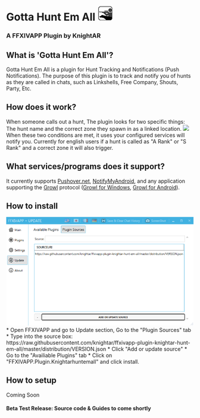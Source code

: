 <h1>Gotta Hunt Em All <img src="https://raw.githubusercontent.com/KnightAR/ffxivapp-plugin-knightar-hunt-em-all/master/distribution/Logo.png"/></h1>
<h3>A FFXIVAPP Plugin by KnightAR</h3>

<h2>What is 'Gotta Hunt Em All'?</h2>
Gotta Hunt Em All is a plugin for Hunt Tracking and Notifications (Push Notifications). The purpose of this plugin is to track and notify you of hunts as they are called in chats, such as Linkshells, Free Company, Shouts, Party, Etc.

<h2>How does it work?</h2>
When someone calls out a hunt, The plugin looks for two specific things: The hunt name and the correct zone they spawn in as a linked location. <img src="https://dl.dropboxusercontent.com/u/3983/ffxivapp/calledhunt.png"/> When these two conditions are met, it uses your configured services will notify you. Currently for english users if a hunt is called as "A Rank" or "S Rank" and a correct zone it will also trigger.

<h2>What services/programs does it support?</h2>
It currently supports <a href="http://www.pushover.net">Pushover.net</a>, <a href="http://www.notifymyandroid.com">NotifyMyAndroid</a>, and any application supporting the <a href="http://www.growl.info">Growl</a> protocol (<a href="http://www.growlforwindows.com/gfw/">Growl for Windows</a>, <a href="https://play.google.com/store/apps/details?id=com.growlforandroid.client&hl=en">Growl for Android</a>).

<h2>How to install</h2>
<img src="https://raw.githubusercontent.com/KnightAR/ffxivapp-plugin-knightar-hunt-em-all/master/images/updatesouces.png" />
* Open FFXIVAPP and go to Update section, Go to the "Plugin Sources" tab
* Type into the source box: https://raw.githubusercontent.com/knightar/ffxivapp-plugin-knightar-hunt-em-all/master/distribution/VERSION.json
* Click "Add or update source"
* Go to the "Availiable Plugins" tab
* Click on "FFXIVAPP.Plugin.Knightarhuntemall" and click install.

<h2>How to setup</h2>
Coming Soon

<h4>Beta Test Release: Source code & Guides to come shortly</h4>